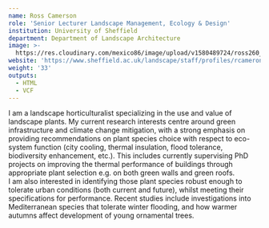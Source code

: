 ```yaml
---
name: Ross Camerson
role: 'Senior Lecturer Landscape Management, Ecology & Design'
institution: University of Sheffield
department: Department of Landscape Architecture
image: >-
  https://res.cloudinary.com/mexico86/image/upload/v1580489724/ross260_jellkj.jpg
website: 'https://www.sheffield.ac.uk/landscape/staff/profiles/rcameron'
weight: '33'
outputs:
  - HTML
  - VCF
---
```

<!--StartFragment-->

I am a landscape horticulturalist specializing in the use and value of landscape plants. My current research interests centre around green infrastructure and climate change mitigation, with a strong emphasis on providing recommendations on plant species choice with respect to eco-system function (city cooling, thermal insulation, flood tolerance, biodiversity enhancement, etc.). This includes currently supervising PhD projects on improving the thermal performance of buildings through appropriate plant selection e.g. on both green walls and green roofs.\
I am also interested in identifying those plant species robust enough to tolerate urban conditions (both current and future), whilst meeting their specifications for performance. Recent studies include investigations into Mediterranean species that tolerate winter flooding, and how warmer autumns affect development of young ornamental trees.

<!--EndFragment-->

